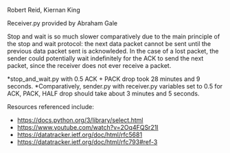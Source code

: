 Robert Reid, Kiernan King

Receiver.py provided by Abraham Gale

Stop and wait is so much slower comparatively due to the main principle of the stop and wait protocol: the next data packet cannot be sent until the previous data packet sent is acknowleded. In the case of a lost packet, the sender could potentially wait indefinitely for the ACK to send the next packet, since the receiver does not ever receive a packet. 

*stop_and_wait.py with 0.5 ACK + PACK drop took 28 minutes and 9 seconds.
*Comparatively, sender.py with receiver.py variables set to 0.5 for ACK, PACK, HALF drop should take about 3 minutes and 5 seconds.

Resources referenced include:
- https://docs.python.org/3/library/select.html
- https://www.youtube.com/watch?v=2Oq4FQSr21I
- https://datatracker.ietf.org/doc/html/rfc5681
- https://datatracker.ietf.org/doc/html/rfc793#ref-3


